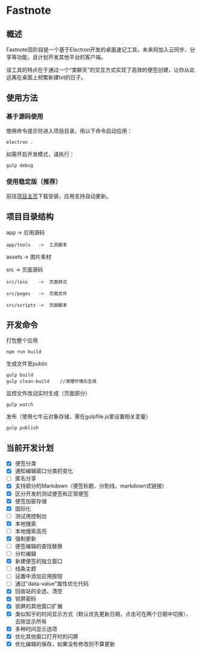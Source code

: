 # Fastnote

## 概述

Fastnote现阶段是一个基于Electron开发的桌面速记工具，未来将加入云同步、分享等功能，且计划开发其他平台的客户端。

该工具的特点在于通过一个“类聊天”的交互方式实现了高效的便签创建，让你从此远离在桌面上频繁新建txt的日子。

## 使用方法

### 基于源码使用

使用命令提示符进入项目目录，用以下命令启动应用：

```
electron .
```

如需开启开发模式，请执行：

```javascript
gulp debug
```

### 使用稳定版（推荐）

前往[项目主页](https://note.pwp.app)下载安装，应用支持自动更新。

## 项目目录结构

app     ->  应用源码

    app/tools   ->  工具脚本

assets  ->  图片素材

src     ->  页面源码

    src/less    ->  页面样式

    src/pages   ->  页面文件

    src/scripts ->  页面脚本

## 开发命令

打包整个应用

```
npm run build
```

生成文件至public

```
gulp build
gulp clean-build    //清理环境后生成
```

监控文件改动实时生成（页面部分）

```
gulp watch
```

发布（使用七牛云对象存储，需在gulpfile.js里设置相关变量）
```
gulp publish
```

## 当前开发计划

- [x] 便签分类
- [x] 通知编辑窗口分类的变化
- [ ] 匿名分享
- [x] 支持部分的Markdown（便签标题、分割线、markdown式链接）
- [x] 区分开发的测试便签和正常便签
- [x] 便签加密存储
- [x] 国际化
- [ ] 测试用控制台
- [x] 本地搜索
- [ ] 本地搜索高亮
- [x] 强制更新
- [ ] 便签编辑的查找替换
- [ ] 分栏编辑
- [x] 新建便签的独立窗口
- [ ] 线条主题
- [ ] 设置中添加应用按钮
- [ ] 通过"data-value"属性优化代码
- [x] 回收站的全选、清空
- [x] 锁屏密码
- [x] 锁屏的其他窗口扩展
- [x] 类似知乎的时间显示方式（默认优先更新日期，点击可在两个日期中切换），去除显示所有
- [x] 多种时间显示选项
- [x] 优化其他窗口打开时的闪屏
- [x] 优化编辑的保存，如果没有修改则不算更新